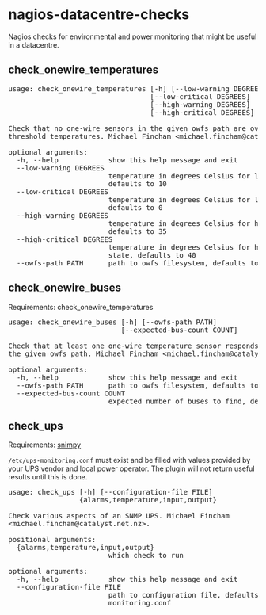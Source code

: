 # nagios-datacentre-checks

Nagios checks for environmental and power monitoring that might be useful in a datacentre.

## check_onewire_temperatures

<pre>
usage: check_onewire_temperatures [-h] [--low-warning DEGREES]
                                  [--low-critical DEGREES]
                                  [--high-warning DEGREES]
                                  [--high-critical DEGREES] [--owfs-path PATH]

Check that no one-wire sensors in the given owfs path are over or under the
threshold temperatures. Michael Fincham &lt;michael.fincham@catalyst.net.nz&gt;.

optional arguments:
  -h, --help            show this help message and exit
  --low-warning DEGREES
                        temperature in degrees Celsius for low-warning state,
                        defaults to 10
  --low-critical DEGREES
                        temperature in degrees Celsius for low-critical state,
                        defaults to 0
  --high-warning DEGREES
                        temperature in degrees Celsius for high-warning state,
                        defaults to 35
  --high-critical DEGREES
                        temperature in degrees Celsius for high-critical
                        state, defaults to 40
  --owfs-path PATH      path to owfs filesystem, defaults to /srv/owfs
</pre>

## check_onewire_buses

Requirements: check_onewire_temperatures

<pre>
usage: check_onewire_buses [-h] [--owfs-path PATH]
                           [--expected-bus-count COUNT]

Check that at least one one-wire temperature sensor responds on each bus of
the given owfs path. Michael Fincham &lt;michael.fincham@catalyst.net.nz&gt;.

optional arguments:
  -h, --help            show this help message and exit
  --owfs-path PATH      path to owfs filesystem, defaults to /srv/owfs
  --expected-bus-count COUNT
                        expected number of buses to find, defaults to 2
</pre>

## check_ups

Requirements: [snimpy](https://pypi.python.org/pypi/snimpy)

`/etc/ups-monitoring.conf` must exist and be filled with values provided by your UPS vendor and local power operator. The plugin will not return useful results until this is done.

<pre>
usage: check_ups [-h] [--configuration-file FILE]
                 {alarms,temperature,input,output}

Check various aspects of an SNMP UPS. Michael Fincham
&lt;michael.fincham@catalyst.net.nz&gt;.

positional arguments:
  {alarms,temperature,input,output}
                        which check to run

optional arguments:
  -h, --help            show this help message and exit
  --configuration-file FILE
                        path to configuration file, defaults to /etc/ups-
                        monitoring.conf
</pre>
